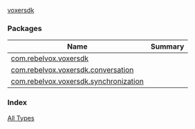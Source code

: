 [voxersdk](./index.md)

### Packages

| Name | Summary |
|---|---|
| [com.rebelvox.voxersdk](com.rebelvox.voxersdk/index.md) |  |
| [com.rebelvox.voxersdk.conversation](com.rebelvox.voxersdk.conversation/index.md) |  |
| [com.rebelvox.voxersdk.synchronization](com.rebelvox.voxersdk.synchronization/index.md) |  |

### Index

[All Types](alltypes/index.md)